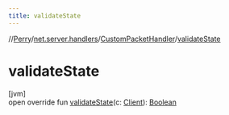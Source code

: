 ```yaml
---
title: validateState
---
```

//[Perry](../../../index.html)/[net.server.handlers](../index.html)/[CustomPacketHandler](index.html)/[validateState](validate-state.html)



# validateState



[jvm]\
open override fun [validateState](validate-state.html)(c: [Client](../../client/-client/index.html)): [Boolean](https://kotlinlang.org/api/latest/jvm/stdlib/kotlin/-boolean/index.html)




